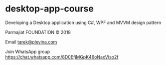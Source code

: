# desktop-app-course
Developing a Desktop application using C#, WPF and MVVM design pattern


Parmajiat FOUNDATION © 2018

Email
tarek@plevina.com

Join WhatsApp group
https://chat.whatsapp.com/8D0EfjMGpK46oNaxVIso2f
